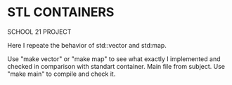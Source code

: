 STL CONTAINERS
==============
SCHOOL 21 PROJECT

Here I repeate the behavior of std::vector and std:map.  

Use "make vector" or "make map" to see what exactly I implemented and checked in comparison with standart container.
Main file from subject. Use "make main" to compile and check it. 

